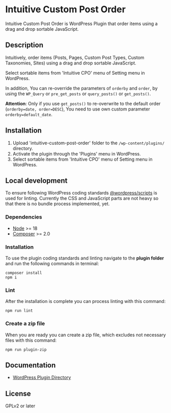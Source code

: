 # Intuitive Custom Post Order

Intuitive Custom Post Order is WordPress Plugin that order items using a drag and drop sortable JavaScript.

## Description

Intuitively, order items (Posts, Pages, Custom Post Types, Custom Taxonomies, Sites) using a drag and drop sortable JavaScript.

Select sortable items from 'Intuitive CPO' menu of Setting menu in WordPress.

In addition, You can re-override the parameters of `orderby` and `order`, by using the `WP_Query` or `pre_get_posts` or `query_posts()` or `get_posts()`.

**Attention**: Only if you use `get_posts()` to re-overwrite to the default order (`orderby=date, order=DESC`), You need to use own custom parameter `orderby=default_date`.

## Installation

1. Upload 'intuitive-custom-post-order' folder to the `/wp-content/plugins/` directory.
2. Activate the plugin through the 'Plugins' menu in WordPress.
3. Select sortable items from 'Intuitive CPO' menu of Setting menu in WordPress.

## Local development

To ensure following WordPress coding standards [@wordpress/scripts](https://developer.wordpress.org/block-editor/reference-guides/packages/packages-scripts/) is used for linting. Currently the CSS and JavaScript parts are not heavy so that there is no bundle process implemented, yet.

### Dependencies

* [Node](https://nodejs.org/en/) >= 18
* [Composer](https://getcomposer.org/download/) >= 2.0

### Installation

To use the plugin coding standards and linting navigate to the **plugin folder** and run the following commands in terminal:

```Shell
composer install
npm i
```

### Lint

After the installation is complete you can process linting with this command:

```Shell
npm run lint
```

### Create a zip file

When you are ready you can create a zip file, which excludes not necessary files with this command:

```Shell
npm run plugin-zip
```

## Documentation

* [WordPress Plugin Directory](https://wordpress.org/plugins/intuitive-custom-post-order/)

## License

GPLv2 or later
